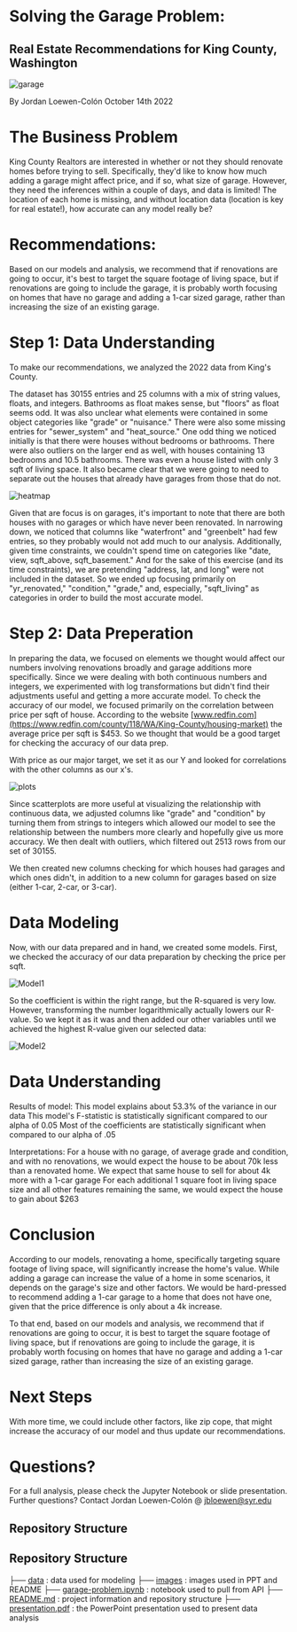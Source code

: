# Solving the Garage Problem: 
## Real Estate Recommendations for King County, Washington
![garage](http://nccarpentry.com/uploads/3/4/1/7/34171415/1441711_orig.jpg)
    
By Jordan Loewen-Colón October 14th 2022

# The Business Problem

King County Realtors are interested in whether or not they should renovate homes before trying to sell. Specifically, they'd like to know how much adding a garage might affect price, and if so, what size of garage. However, they need the inferences within a couple of days, and data is limited! The location of each home is missing, and without location data (location is key for real estate!), how accurate can any model really be?

# Recommendations:

Based on our models and analysis, we recommend that if renovations are going to occur, it's best to target the square footage of living space, but if renovations are going to include the garage, it is probably worth focusing on homes that have no garage and adding a 1-car sized garage, rather than increasing the size of an existing garage.

# Step 1: Data Understanding

To make our recommendations, we analyzed the 2022 data from King's County.

The dataset has 30155 entries and 25 columns with a mix of string values, floats, and integers. Bathrooms as float makes sense, but "floors" as float seems odd. It was also unclear what elements were contained in some object categories like "grade" or "nuisance." There were also some missing entries for "sewer_system" and "heat_source." One odd thing we noticed initially is that there were houses without bedrooms or bathrooms. There were also outliers on the larger end as well, with houses containing 13 bedrooms and 10.5 bathrooms. There was even a house listed with only 3 sqft of living space. It also became clear that we were going to need to separate out the houses that already have garages from those that do not.

![heatmap](https://github.com/jbloewencolon/Phase-2-Project---The-Garage-Problem/blob/main/Images/heatmap.JPG)

Given that are focus is on garages, it's important to note that there are both houses with no garages or which have never been renovated. In narrowing down, we noticed that columns like "waterfront" and "greenbelt" had few entries, so they probably would not add much to our analysis. Additionally, given time constraints, we couldn't spend time on categories like "date, view, sqft_above, sqft_basement." And for the sake of this exercise (and its time constraints), we are pretending "address, lat, and long" were not included in the dataset. So we ended up focusing primarily on "yr_renovated," "condition," "grade," and, especially, "sqft_living" as categories in order to build the most accurate model.

# Step 2: Data Preperation

In preparing the data, we focused on elements we thought would affect our numbers involving renovations broadly and garage additions more specifically. Since we were dealing with both continuous numbers and integers, we experimented with log transformations but didn't find their adjustments useful and getting a more accurate model. To check the accuracy of our model, we focused primarily on the correlation between price per sqft of house. According to the website [www.redfin.com](https://www.redfin.com/county/118/WA/King-County/housing-market) the average price per sqft is $453. So we thought that would be a good target for checking the accuracy of our data prep.

With price as our major target, we set it as our Y and looked for correlations with the other columns as our x's.

![plots](https://github.com/jbloewencolon/Phase-2-Project---The-Garage-Problem/blob/main/Images/multiple%20regression.JPG)

Since scatterplots are more useful at visualizing the relationship with continuous data, we adjusted columns like "grade" and "condition" by turning them from strings to integers which allowed our model to see the relationship between the numbers more clearly and hopefully give us more accuracy. We then dealt with outliers, which filtered out 2513 rows from our set of 30155.

We then created new columns checking for which houses had garages and which ones didn't, in addition to a new column for garages based on size (either 1-car, 2-car, or 3-car).

# Data Modeling

Now, with our data prepared and in hand, we created some models. First, we checked the accuracy of our data preparation by checking the price per sqft.

![Model1](https://github.com/jbloewencolon/Phase-2-Project---The-Garage-Problem/blob/main/Images/Model%201.JPG)

So the coefficient is within the right range, but the R-squared is very low. However, transforming the number logarithmically actually lowers our R-value. So we kept it as it was and then added our other variables until we achieved the highest R-value given our selected data:

![Model2](https://github.com/jbloewencolon/Phase-2-Project---The-Garage-Problem/blob/main/Images/model%202.JPG)

# Data Understanding

Results of model:
This model explains about 53.3% of the variance in our data
This model's F-statistic is statistically significant compared to our alpha of 0.05
Most of the coefficients are statistically significant when compared to our alpha of .05

Interpretations:
For a house with no garage, of average grade and condition, and with no renovations, we would expect the house to be about 70k less than a renovated home.
We expect that same house to sell for about 4k more with a 1-car garage
For each additional 1 square foot in living space size and all other features remaining the same, we would expect the house to gain about $263

# Conclusion

According to our models, renovating a home, specifically targeting square footage of living space, will significantly increase the home's value. While adding a garage can increase the value of a home in some scenarios, it depends on the garage's size and other factors. We would be hard-pressed to recommend adding a 1-car garage to a home that does not have one, given that the price difference is only about a 4k increase.

To that end, based on our models and analysis, we recommend that if renovations are going to occur, it is best to target the square footage of living space, but if renovations are going to include the garage, it is probably worth focusing on homes that have no garage and adding a 1-car sized garage, rather than increasing the size of an existing garage.

# Next Steps

With more time, we could include other factors, like zip cope, that might increase the accuracy of our model and thus update our recommendations.

# Questions?
For a full analysis, please check the Jupyter Notebook or slide presentation.
Further questions? Contact Jordan Loewen-Colón @ jbloewen@syr.edu

## Repository Structure


## Repository Structure

├── [data](https://github.com/jbloewencolon/Solving-the-Garage-Problem-for-Kings-County/tree/main/Data) : data used for modeling
├── [images](https://github.com/jbloewencolon/Solving-the-Garage-Problem-for-Kings-County/tree/main/Images) : images used in PPT and README
├── [garage-problem.ipynb](https://github.com/jbloewencolon/Solving-the-Garage-Problem-for-Kings-County/blob/main/The%20Garage%20Problem.ipynb) : notebook used to pull from API
├── [README.md](https://github.com/jbloewencolon/Solving-the-Garage-Problem-for-Kings-County/blob/main/README.md) : project information and repository structure
├── [presentation.pdf](https://github.com/jbloewencolon/Solving-the-Garage-Problem-for-Kings-County/blob/main/presentation.pdf) : the PowerPoint presentation used to present data analysis

